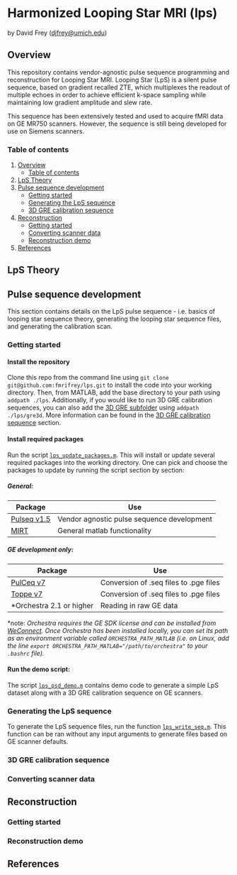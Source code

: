 # Harmonized Looping Star MRI (lps)

by David Frey (djfrey@umich.edu)

## Overview
This repository contains vendor-agnostic pulse sequence programming and reconstruction for Looping Star MRI.
Looping Star (LpS) is a silent pulse sequence, based on gradient recalled ZTE, which multiplexes the readout of multiple echoes in order to achieve efficient k-space sampling while maintaining low gradient amplitude and slew rate.

This sequence has been extensively tested and used to acquire fMRI data on GE MR750 scanners. However, the sequence is still being developed for use on Siemens scanners.

### Table of contents
1. [Overview](#overview)
   - [Table of contents](#table-of-contents)
2. [LpS Theory](#lps-theory)
3. [Pulse sequence development](#pulse-sequence-development)
   - [Getting started](#getting-started)
   - [Generating the LpS sequence](#generating-the-lps-sequence)
   - [3D GRE calibration sequence](#3d-gre-calibration-sequence)
4. [Reconstruction](#reconstruction)
   - [Getting started](#getting-started)
   - [Converting scanner data](#converting-scanner-data)
   - [Reconstruction demo](#reconstruction-demo)
5. [References](#references)

## LpS Theory

## Pulse sequence development

This section contains details on the LpS pulse sequence - i.e. basics of looping star sequence theory, generating the looping star sequence files, and generating the calibration scan.

### Getting started

#### Install the repository
Clone this repo from the command line using `git clone git@github.com:fmrifrey/lps.git` to install the code into your working directory. Then, from MATLAB, add the base directory to your path using `addpath ./lps`. Additionally, if you would like to run 3D GRE calibration sequences, you can also add the [3D GRE subfolder](gre3d/) using `addpath ./lps/gre3d`. More information can be found in the [3D GRE calibration sequence](#3d-gre-calibration-sequence) section.

#### Install required packages
Run the script [`lps_update_packages.m`](lps_update_packages.m). This will install or update several required packages into the working directory. One can pick and choose the packages to update by running the script section by section:

##### General:
| Package | Use |
| --- | --- |
| [Pulseq v1.5](https://github.com/pulseq/pulseq) | Vendor agnostic pulse sequence development |
| [MIRT](https://github.com/JeffFessler/mirt) | General matlab functionality |

##### GE development only:
| Package | Use |
| --- | --- |
| [PulCeq v7](https://github.com/HarmonizedMRI/PulCeq/tree/tv7) | Conversion of .seq files to .pge files |
| [Toppe v7](https://github.com/toppeMRI/toppe/tree/develop) | Conversion of .seq files to .pge files |
| \*Orchestra 2.1 or higher | Reading in raw GE data |

\*note: <i>Orchestra requires the GE SDK license and can be installed from [WeConnect](https://weconnect.gehealthcare.com/s/feed/0D53a00008pQ1Q8CAK). Once Orchestra has been installed locally, you can set its path as an environment variable called `ORCHESTRA_PATH_MATLAB` (i.e. on Linux, add the line `export ORCHESTRA_PATH_MATLAB="/path/to/orchestra"` to your `.bashrc` file).</i>

#### Run the demo script:
The script [`lps_psd_demo.m`](lps_psd_demo.m) contains demo code to generate a simple LpS dataset along with a 3D GRE calibration sequence on GE scanners.

### Generating the LpS sequence

To generate the LpS sequence files, run the function [`lps_write_seq.m`](lps_write_seq.m). This function can be ran without any input arguments to generate files based on GE scanner defaults.

### 3D GRE calibration sequence

### Converting scanner data

## Reconstruction

### Getting started

### Reconstruction demo

## References
